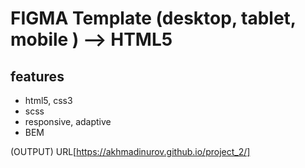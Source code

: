 # FIGMA Template (desktop, tablet, mobile ) --> HTML5

## features
- html5, css3
- scss
- responsive, adaptive
- BEM 

(OUTPUT) URL[https://akhmadinurov.github.io/project_2/]
